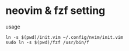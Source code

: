 # neovim & fzf setting

usage

```
ln -s $(pwd)/init.vim ~/.config/nvim/init.vim
sudo ln -s $(pwd)/fzf /usr/bin/f
```
